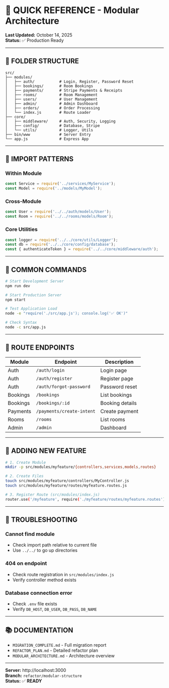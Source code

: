 # 🚀 QUICK REFERENCE - Modular Architecture

**Last Updated:** October 14, 2025  
**Status:** ✅ Production Ready

---

## 📁 **FOLDER STRUCTURE**

```
src/
├── modules/
│   ├── auth/           # Login, Register, Password Reset
│   ├── bookings/       # Room Bookings
│   ├── payments/       # Stripe Payments & Receipts
│   ├── rooms/          # Room Management
│   ├── users/          # User Management
│   ├── admin/          # Admin Dashboard
│   ├── orders/         # Order Processing
│   └── index.js        # Route Loader
├── core/
│   ├── middleware/     # Auth, Security, Logging
│   ├── config/         # Database, Stripe
│   └── utils/          # Logger, Utils
├── bin/www             # Server Entry
└── app.js              # Express App
```

---

## 🔗 **IMPORT PATTERNS**

### **Within Module**
```javascript
const Service = require('../services/MyService');
const Model = require('../models/MyModel');
```

### **Cross-Module**
```javascript
const User = require('../../auth/models/User');
const Room = require('../../rooms/models/Room');
```

### **Core Utilities**
```javascript
const logger = require('../../core/utils/Logger');
const db = require('../../core/config/database');
const { authenticateToken } = require('../../core/middleware/auth');
```

---

## 🚀 **COMMON COMMANDS**

```bash
# Start Development Server
npm run dev

# Start Production Server
npm start

# Test Application Load
node -e "require('./src/app.js'); console.log('✅ OK')"

# Check Syntax
node -c src/app.js
```

---

## 📍 **ROUTE ENDPOINTS**

| Module | Endpoint | Description |
|--------|----------|-------------|
| Auth | `/auth/login` | Login page |
| Auth | `/auth/register` | Register page |
| Auth | `/auth/forgot-password` | Password reset |
| Bookings | `/bookings` | List bookings |
| Bookings | `/bookings/:id` | Booking details |
| Payments | `/payments/create-intent` | Create payment |
| Rooms | `/rooms` | List rooms |
| Admin | `/admin` | Dashboard |

---

## 🔧 **ADDING NEW FEATURE**

```bash
# 1. Create Module
mkdir -p src/modules/myfeature/{controllers,services,models,routes}

# 2. Create Files
touch src/modules/myfeature/controllers/MyController.js
touch src/modules/myfeature/routes/myfeature.routes.js

# 3. Register Route (src/modules/index.js)
router.use('/myfeature', require('./myfeature/routes/myfeature.routes'));
```

---

## 🐛 **TROUBLESHOOTING**

### **Cannot find module**
- Check import path relative to current file
- Use `../../` to go up directories

### **404 on endpoint**
- Check route registration in `src/modules/index.js`
- Verify controller method exists

### **Database connection error**
- Check `.env` file exists
- Verify `DB_HOST`, `DB_USER`, `DB_PASS`, `DB_NAME`

---

## 📚 **DOCUMENTATION**

- `MIGRATION_COMPLETE.md` - Full migration report
- `REFACTOR_PLAN.md` - Detailed refactor plan
- `MODULAR_ARCHITECTURE.md` - Architecture overview

---

**Server:** http://localhost:3000  
**Branch:** `refactor/modular-structure`  
**Status:** ✅ **READY**
